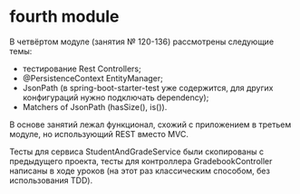 # fourth module  
В четвёртом модуле (занятия № 120-136) рассмотрены следующие темы:
- тестирование Rest Controllers;
- @PersistenceContext EntityManager;
- JsonPath (в spring-boot-starter-test уже содержится, для других конфигураций нужно подключать dependency);
- Matchers of JsonPath (hasSize(), is()).

В основе занятий лежал функционал, схожий с приложением в третьем модуле, но использующий REST вместо MVC.

Тесты для сервиса StudentAndGradeService были скопированы с предыдущего проекта, тесты для контроллера 
GradebookController написаны в ходе уроков (на этот раз классическим способом, без использования TDD).